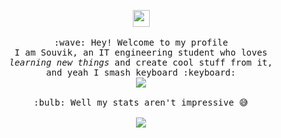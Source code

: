 <p align="center">
  <img src="https://user-images.githubusercontent.com/5679180/79618120-0daffb80-80be-11ea-819e-d2b0fa904d07.gif" width="27px">
  <br><br>
  <samp>
    :wave: Hey! Welcome to my profile
    <br>I am Souvik, an IT engineering student who loves
      <br><em>learning new things</em> and create cool stuff from it,
      <br>and yeah I smash keyboard :keyboard:
    <br>
    <img align="center" src="https://media.giphy.com/media/Htm1HWab2kmXv8ZYVg/giphy.gif" />
    <br><br>:bulb: Well my stats aren't impressive 😅<br><br>
    <img align="center" src="https://github-readme-stats.vercel.app/api?username=DarthCucumber&&show_icons=true&&theme=tokyonight" />
  </samp>
</p>
